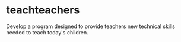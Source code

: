 # teachteachers
Develop a program designed to provide teachers new technical skills needed to teach today's children.
